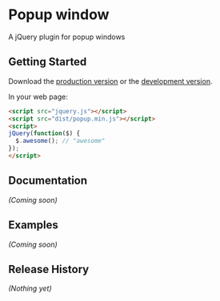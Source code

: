 # Popup window

A jQuery plugin for popup windows

## Getting Started
Download the [production version][min] or the [development version][max].

[min]: https://raw.github.com/Tatyana/popup/master/dist/popup.min.js
[max]: https://raw.github.com/Tatyana/popup/master/dist/popup.js

In your web page:

```html
<script src="jquery.js"></script>
<script src="dist/popup.min.js"></script>
<script>
jQuery(function($) {
  $.awesome(); // "awesome"
});
</script>
```

## Documentation
_(Coming soon)_

## Examples
_(Coming soon)_

## Release History
_(Nothing yet)_

